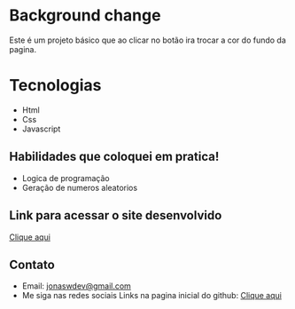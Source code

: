 # Background change

Este é um projeto básico que ao clicar no botão ira trocar a cor do fundo da pagina.


# Tecnologias

- Html
- Css
- Javascript

## Habilidades que coloquei em pratica!

- Logica de programação
- Geração de numeros aleatorios

## Link para acessar o site desenvolvido
[Clique aqui](https://jonaswgdev.github.io/background-change-javascript/)

## Contato

- Email: jonaswdev@gmail.com
- Me siga nas redes sociais Links na pagina inicial do github: [Clique aqui](https://github.com/JonasWGDev)
